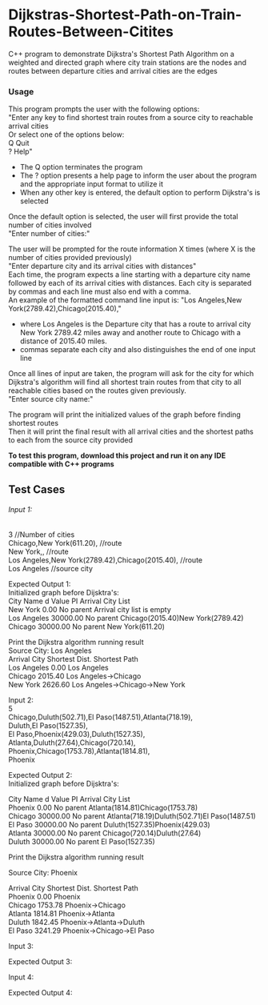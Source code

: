 # Dijkstras-Shortest-Path-on-Train-Routes-Between-Citites
C++ program to demonstrate Dijkstra's Shortest Path Algorithm on a weighted and directed graph where city train stations are the nodes and routes between departure cities and arrival cities are the edges

### Usage
This program prompts the user with the following options: <br/>
  "Enter any key to find shortest train routes from a source city to reachable arrival cities <br/>
  Or select one of the options below: <br/>
  Q Quit <br/>
  ? Help" <br/>
  
- The Q option terminates the program <br/>
- The ? option presents a help page to inform the user about the program and the appropriate input format to utilize it <br/>
- When any other key is entered, the default option to perform Dijkstra's is selected  <br/>

Once the default option is selected, the user will first provide the total number of cities involved <br/>
  "Enter number of cities:"
  
The user will be prompted for the route information X times (where X is the number of cities provided previously) <br/>
  "Enter departure city and its arrival cities with distances" <br/>
 Each time, the program expects a line starting with a departure city name followed by each of its arrival cities with distances. 
 Each city is separated by commas and each line must also end with a comma. <br/>
 An example of the formatted command line input is: 
   "Los Angeles,New York(2789.42),Chicago(2015.40),"
  - where Los Angeles is the Departure city that has a route to arrival city New York 2789.42 miles away and another route to Chicago with a distance of 2015.40 miles.
  - commas separate each city and also distinguishes the end of one input line  <br/>
 
 Once all lines of input are taken, the program will ask for the city for which Dijkstra's algorithm will find all shortest train routes from that city to all reachable cities based on the routes given previously. <br/>
 "Enter source city name:" <br/>
 
The program will print the initialized values of the graph before finding shortest routes <br/>
Then it will print the final result with all arrival cities and the shortest paths to each from the source city provided



**To test this program, download this project and run it on any IDE compatible with C++ programs**

## Test Cases
###### Input 1:<br/>
3 //Number of cities <br/>
Chicago,New York(611.20), //route <br/>
New York,, //route <br/>
Los Angeles,New York(2789.42),Chicago(2015.40), //route <br/>
Los Angeles //source city <br/>

Expected Output 1:<br/>
Initialized graph before Dijsktra's:<br/>
City Name      d Value     PI             Arrival City List<br/>
New York       0.00        No parent      Arrival city list is empty<br/>
Los Angeles    30000.00    No parent      Chicago(2015.40)New York(2789.42)<br/>
Chicago        30000.00    No parent      New York(611.20)<br/>

Print the Dijkstra algorithm running result<br/>
Source City: Los Angeles<br/>
Arrival City  Shortest Dist. Shortest Path <br/>
Los Angeles    0.00           Los Angeles<br/>
Chicago        2015.40        Los Angeles->Chicago<br/>
New York       2626.60        Los Angeles->Chicago->New York<br/>

Input 2:<br/>
5 <br/>
Chicago,Duluth(502.71),El Paso(1487.51),Atlanta(718.19), <br/>
Duluth,El Paso(1527.35), <br/>
El Paso,Phoenix(429.03),Duluth(1527.35),<br/>
Atlanta,Duluth(27.64),Chicago(720.14),<br/>
Phoenix,Chicago(1753.78),Atlanta(1814.81),<br/>
Phoenix<br/>

Expected Output 2:<br/>
Initialized graph before Dijsktra's:<br/>

City Name      d Value     PI             Arrival City List<br/>
Phoenix        0.00        No parent      Atlanta(1814.81)Chicago(1753.78)<br/>
Chicago        30000.00    No parent      Atlanta(718.19)Duluth(502.71)El Paso(1487.51)<br/>
El Paso        30000.00    No parent      Duluth(1527.35)Phoenix(429.03)<br/>
Atlanta        30000.00    No parent      Chicago(720.14)Duluth(27.64)<br/>
Duluth         30000.00    No parent      El Paso(1527.35)<br/>

Print the Dijkstra algorithm running result<br/>

Source City: Phoenix<br/>

Arrival City  Shortest Dist. Shortest Path  <br/>
Phoenix        0.00           Phoenix<br/>
Chicago        1753.78        Phoenix->Chicago<br/>
Atlanta        1814.81        Phoenix->Atlanta<br/>
Duluth         1842.45        Phoenix->Atlanta->Duluth<br/>
El Paso        3241.29        Phoenix->Chicago->El Paso<br/>

Input 3: <br/>

Expected Output 3:<br/>


Input 4: <br/>

Expected Output 4:<br/>



